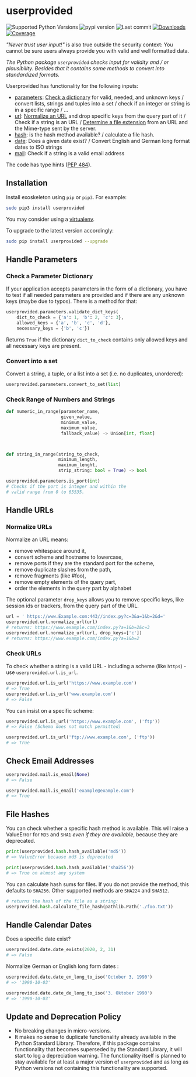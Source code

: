 # userprovided

![Supported Python Versions](https://img.shields.io/pypi/pyversions/userprovided)
![pypi version](https://img.shields.io/pypi/v/userprovided)
![Last commit](https://img.shields.io/github/last-commit/RuedigerVoigt/userprovided)
[![Downloads](https://pepy.tech/badge/userprovided)](https://pepy.tech/project/userprovided)
[![Coverage](https://img.shields.io/badge/coverage-98%25-brightgreen)](https://www.ruediger-voigt.eu/coverage/userprovided/index.html)

*"Never trust user input!"* is also true outside the security context: You cannot be sure users always provide you with valid and well formatted data.

*The Python package `userprovided` checks input for validity and / or plausibility. Besides that it contains some methods to convert into standardized formats.*

Userprovided has functionality for the following inputs:
* [parameters](handle-parameters): [Check a dictionary](check-a-parameter-dictionary) for valid, needed, and unknown keys / convert lists, strings and tuples into a set / check if an integer or string is in a specific range / ...
* [url](handle-urls): [Normalize an URL](normalize-urls) and drop specific keys from the query part of it / Check if a string is an URL / [Determine a file extension]() from an URL and the Mime-type sent by the server.
* [hash](file-hashes): is the hash method available? / calculate a file hash.
* [date](handle-calendar-dates): Does a given date exist? / Convert English and German long format dates to ISO strings
* [mail](check-email-addresses): Check if a string is a valid email address



The code has type hints ([PEP 484](https://www.python.org/dev/peps/pep-0484/)).


## Installation

Install exoskeleton using `pip` or `pip3`. For example:

```bash
sudo pip3 install userprovided
```

You may consider using a [virtualenv](https://virtualenv.pypa.io/en/latest/ "Documentation").

To upgrade to the latest version accordingly:

```bash
sudo pip install userprovided --upgrade
```

## Handle Parameters

### Check a Parameter Dictionary

If your application accepts parameters in the form of a dictionary, you have to test if all needed parameters are provided and if there are any unknown keys (maybe due to typos). There is a method for that:

```python
userprovided.parameters.validate_dict_keys(
    dict_to_check = {'a': 1, 'b': 2, 'c': 3},
    allowed_keys = {'a', 'b', 'c', 'd'},
    necessary_keys = {'b', 'c'})
```
Returns `True` if the dictionary `dict_to_check` contains only allowed keys and all necessary keys are present.

### Convert into a set

Convert a string, a tuple, or a list into a set (i.e. no duplicates, unordered):

```python
userprovided.parameters.convert_to_set(list)
```

### Check Range of Numbers and Strings


```python
def numeric_in_range(parameter_name,
                     given_value,
                     minimum_value,
                     maximum_value,
                     fallback_value) -> Union[int, float]



def string_in_range(string_to_check,
                    minimum_length,
                    maximum_lenght,
                    strip_string: bool = True) -> bool

userprovided.parameters.is_port(int)
# Checks if the port is integer and within the
# valid range from 0 to 65535.
```


## Handle URLs

### Normalize URLs

Normalize an URL means:
  * remove whitespace around it,
  * convert scheme and hostname to lowercase,
  * remove ports if they are the standard port for the scheme,
  * remove duplicate slashes from the path,
  * remove fragments (like #foo),
  * remove empty elements of the query part,
  * order the elements in the query part by alphabet

The optional parameter `drop_keys` allows you to remove specific keys, like session ids or trackers, from the query part of the URL.

```python
url = ' https://www.Example.com:443//index.py?c=3&a=1&b=2&d='
userprovided.url.normalize_url(url)
# returns: https://www.example.com/index.py?a=1&b=2&c=3
userprovided.url.normalize_url(url, drop_keys=['c'])
# returns: https://www.example.com/index.py?a=1&b=2
```


### Check URLs

To check whether a string is a valid URL - including a scheme (like `https`) - use `userprovided.url.is_url`. 

```python
userprovided.url.is_url('https://www.example.com')
# => True
userprovided.url.is_url('www.example.com')
# => False
```

You can insist on a specific scheme:

```python
userprovided.url.is_url('https://www.example.com', ('ftp'))
# => False (Schema does not match permitted)

userprovided.url.is_url('ftp://www.example.com', ('ftp'))
# => True
```


## Check Email Addresses

```python
userprovided.mail.is_email(None)
# => False

userprovided.mail.is_email('example@example.com')
# => True
```


## File Hashes

You can check whether a specific hash method is available. This will raise a ValueError for `MD5` and `SHA1` *even if they are available*, because they are deprecated.

```python
print(userprovided.hash.hash_available('md5'))
# => ValueError because md5 is deprecated

print(userprovided.hash.hash_available('sha256'))
# => True on almost any system
```

You can calculate hash sums for files. If you do not provide the method, this defaults to `SHA256`. Other supported methods are `SHA224` and `SHA512`.

```python
# returns the hash of the file as a string:
userprovided.hash.calculate_file_hash(pathlib.Path('./foo.txt'))
```

## Handle Calendar Dates

Does a specific date exist?

```python
userprovided.date.date_exists(2020, 2, 31)
# => False
```

Normalize German or English long form dates :

```python
userprovided.date.date_en_long_to_iso('October 3, 1990')
# => '1990-10-03'

userprovided.date.date_de_long_to_iso('3. Oktober 1990')
# => '1990-10-03'
```


## Update and Deprecation Policy

* No breaking changes in micro-versions.
* It makes no sense to duplicate functionality already available in the Python Standard Library. Therefore, if this package contains functionality that becomes superseded by the Standard Library, it will start to log a depreciation warning. The functionality itself is planned to stay available for at least a major version of `userprovided` and as long as Python versions not containing this functionality are supported.
